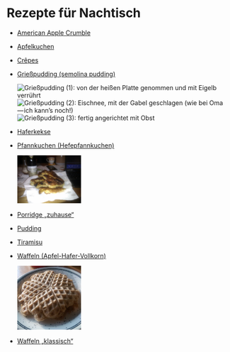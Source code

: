Rezepte für Nachtisch
=====================

* [American Apple Crumble](American-Apple-Crumble.md)
* [Apfelkuchen](Apfelkuchen.txt)
* [Crêpes](Crepes.md)
* [Grießpudding (semolina pudding)](Grießpudding.txt)

  <img src="../../pics/Grie%C3%9Fpudding.1.jpg" width="30%" alt="Grießpudding (1): von der heißen Platte genommen und mit Eigelb verrührt" title="Grießpudding (1):&#10;von der heißen Platte genommen und mit Eigelb verrührt" />
  <img src="../../pics/Grie%C3%9Fpudding.2.jpg" width="30%" alt="Grießpudding (2): Eischnee, mit der Gabel geschlagen (wie bei Oma — ich kann’s noch!)" title="Grießpudding (2):&#10;Eischnee, mit der Gabel geschlagen&#10;(wie bei Oma — ich kann’s noch!)" />
  <img src="../../pics/Grie%C3%9Fpudding.3.jpg" width="30%" alt="Grießpudding (3): fertig angerichtet mit Obst" title="Grießpudding (3):&#10;fertig angerichtet mit Obst" />
* [Haferkekse](Haferkekse.txt)
* [Pfannkuchen (Hefepfannkuchen)](Pfannkuchen.htm)

  <img src="../../pics/Pfannkuchen.jpg" width="30%" alt="Pfannkuchen: Pannekōche, eßbereit" title="Pfannkuchen:&#10;Pannekōche, eßbereit" />
* [Porridge „zuhause“](Porridge.txt)
* [Pudding](pudding.md)
* [Tiramisu](tiramisu.md)
* [Waffeln (Apfel-Hafer-Vollkorn)](Waffeln_Apfel-Hafer-Vollkorn.md)

  <img src="../../pics/Waffeln_Apfel-Hafer-Vollkorn.jpg" width="30%" alt="Waffeln_Apfel-Hafer-Vollkorn" title="Waffeln_Apfel-Hafer-Vollkorn" />
* [Waffeln „klassisch“](waffeln.md)
